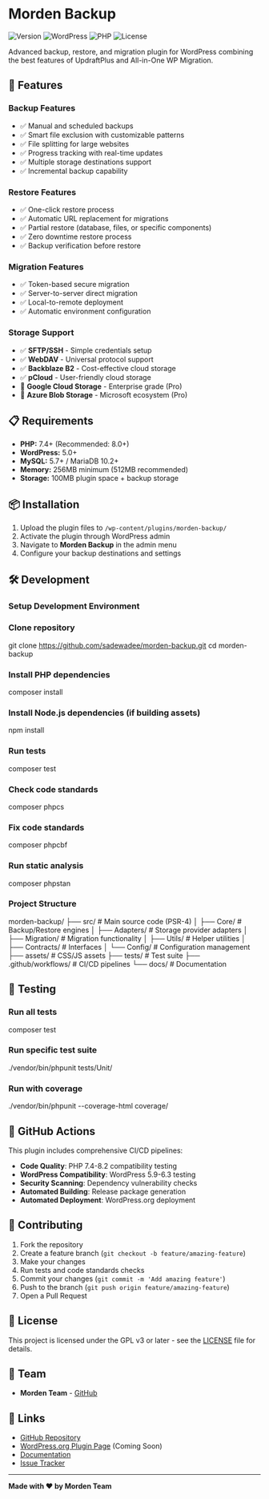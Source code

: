# Morden Backup

![Version](https://img.shields.io/badge/version-1.0.0-blue.svg)
![WordPress](https://img.shields.io/badge/WordPress-5.0%2B-blue.svg)
![PHP](https://img.shields.io/badge/PHP-7.4%2B-blue.svg)
![License](https://img.shields.io/badge/license-GPL%20v3-blue.svg)

Advanced backup, restore, and migration plugin for WordPress combining the best features of UpdraftPlus and All-in-One WP Migration.

## 🚀 Features

### Backup Features
- ✅ Manual and scheduled backups
- ✅ Smart file exclusion with customizable patterns
- ✅ File splitting for large websites
- ✅ Progress tracking with real-time updates
- ✅ Multiple storage destinations support
- ✅ Incremental backup capability

### Restore Features
- ✅ One-click restore process
- ✅ Automatic URL replacement for migrations
- ✅ Partial restore (database, files, or specific components)
- ✅ Zero downtime restore process
- ✅ Backup verification before restore

### Migration Features
- ✅ Token-based secure migration
- ✅ Server-to-server direct migration
- ✅ Local-to-remote deployment
- ✅ Automatic environment configuration

### Storage Support
- ✅ **SFTP/SSH** - Simple credentials setup
- ✅ **WebDAV** - Universal protocol support
- ✅ **Backblaze B2** - Cost-effective cloud storage
- ✅ **pCloud** - User-friendly cloud storage
- 🔄 **Google Cloud Storage** - Enterprise grade (Pro)
- 🔄 **Azure Blob Storage** - Microsoft ecosystem (Pro)

## 📋 Requirements

- **PHP:** 7.4+ (Recommended: 8.0+)
- **WordPress:** 5.0+
- **MySQL:** 5.7+ / MariaDB 10.2+
- **Memory:** 256MB minimum (512MB recommended)
- **Storage:** 100MB plugin space + backup storage

## 📦 Installation

1. Upload the plugin files to `/wp-content/plugins/morden-backup/`
2. Activate the plugin through WordPress admin
3. Navigate to **Morden Backup** in the admin menu
4. Configure your backup destinations and settings

## 🛠️ Development

### Setup Development Environment

### Clone repository
git clone https://github.com/sadewadee/morden-backup.git
cd morden-backup

### Install PHP dependencies
composer install

### Install Node.js dependencies (if building assets)
npm install

### Run tests
composer test

### Check code standards
composer phpcs

### Fix code standards
composer phpcbf

### Run static analysis
composer phpstan

### Project Structure
morden-backup/
├── src/ # Main source code (PSR-4)
│ ├── Core/ # Backup/Restore engines
│ ├── Adapters/ # Storage provider adapters
│ ├── Migration/ # Migration functionality
│ ├── Utils/ # Helper utilities
│ ├── Contracts/ # Interfaces
│ └── Config/ # Configuration management
├── assets/ # CSS/JS assets
├── tests/ # Test suite
├── .github/workflows/ # CI/CD pipelines
└── docs/ # Documentation


## 🧪 Testing

### Run all tests
composer test

### Run specific test suite
./vendor/bin/phpunit tests/Unit/

### Run with coverage
./vendor/bin/phpunit --coverage-html coverage/


## 🔧 GitHub Actions

This plugin includes comprehensive CI/CD pipelines:

- **Code Quality**: PHP 7.4-8.2 compatibility testing
- **WordPress Compatibility**: WordPress 5.9-6.3 testing
- **Security Scanning**: Dependency vulnerability checks
- **Automated Building**: Release package generation
- **Automated Deployment**: WordPress.org deployment

## 📝 Contributing

1. Fork the repository
2. Create a feature branch (`git checkout -b feature/amazing-feature`)
3. Make your changes
4. Run tests and code standards checks
5. Commit your changes (`git commit -m 'Add amazing feature'`)
6. Push to the branch (`git push origin feature/amazing-feature`)
7. Open a Pull Request

## 📄 License

This project is licensed under the GPL v3 or later - see the [LICENSE](LICENSE) file for details.

## 👥 Team

- **Morden Team** - [GitHub](https://github.com/sadewadee)

## 🔗 Links

- [GitHub Repository](https://github.com/sadewadee/morden-backup)
- [WordPress.org Plugin Page](https://wordpress.org/plugins/morden-backup/) (Coming Soon)
- [Documentation](https://github.com/sadewadee/morden-backup/wiki)
- [Issue Tracker](https://github.com/sadewadee/morden-backup/issues)

---

**Made with ❤️ by Morden Team**

